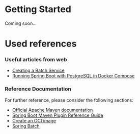 # Getting Started

Coming soon...

# Used references

### Useful articles from web

* [Creating a Batch Service](https://spring.io/guides/gs/batch-processing/)
* [Running Spring Boot with PostgreSQL in Docker Compose](https://www.baeldung.com/spring-boot-postgresql-docker)

### Reference Documentation

For further reference, please consider the following sections:

* [Official Apache Maven documentation](https://maven.apache.org/guides/index.html)
* [Spring Boot Maven Plugin Reference Guide](https://docs.spring.io/spring-boot/docs/2.5.3/maven-plugin/reference/html/)
* [Create an OCI image](https://docs.spring.io/spring-boot/docs/2.5.3/maven-plugin/reference/html/#build-image)
* [Spring Batch](https://docs.spring.io/spring-boot/docs/2.5.3/reference/htmlsingle/#howto-batch-applications)